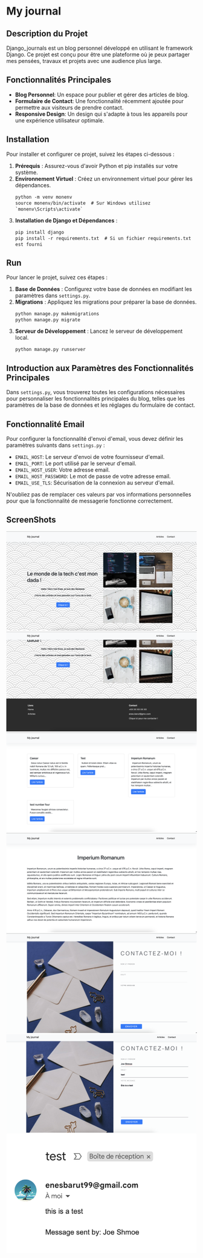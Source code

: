 
# My journal

## Description du Projet
Django_journals est un blog personnel développé en utilisant le framework Django. Ce projet est conçu pour être une plateforme où je peux partager mes pensées, travaux et projets avec une audience plus large.

## Fonctionnalités Principales
- **Blog Personnel**: Un espace pour publier et gérer des articles de blog.
- **Formulaire de Contact**: Une fonctionnalité récemment ajoutée pour permettre aux visiteurs de prendre contact.
- **Responsive Design**: Un design qui s'adapte à tous les appareils pour une expérience utilisateur optimale.

## Installation
Pour installer et configurer ce projet, suivez les étapes ci-dessous :

1. **Prérequis** : Assurez-vous d'avoir Python et pip installés sur votre système.
2. **Environnement Virtuel** : Créez un environnement virtuel pour gérer les dépendances.
   ```
   python -m venv monenv
   source monenv/bin/activate  # Sur Windows utilisez `monenv\Scripts\activate`
   ```
3. **Installation de Django et Dépendances** :
   ```
   pip install django
   pip install -r requirements.txt  # Si un fichier requirements.txt est fourni
   ```

## Run
Pour lancer le projet, suivez ces étapes :

1. **Base de Données** : Configurez votre base de données en modifiant les paramètres dans `settings.py`.
2. **Migrations** : Appliquez les migrations pour préparer la base de données.
   ```
   python manage.py makemigrations
   python manage.py migrate
   ```
3. **Serveur de Développement** : Lancez le serveur de développement local.
   ```
   python manage.py runserver
   ```

## Introduction aux Paramètres des Fonctionnalités Principales
Dans `settings.py`, vous trouverez toutes les configurations nécessaires pour personnaliser les fonctionnalités principales du blog, telles que les paramètres de la base de données et les réglages du formulaire de contact.

## Fonctionnalité Email
Pour configurer la fonctionnalité d'envoi d'email, vous devez définir les paramètres suivants dans `settings.py` :

- `EMAIL_HOST`: Le serveur d'envoi de votre fournisseur d'email.
- `EMAIL_PORT`: Le port utilisé par le serveur d'email.
- `EMAIL_HOST_USER`: Votre adresse email.
- `EMAIL_HOST_PASSWORD`: Le mot de passe de votre adresse email.
- `EMAIL_USE_TLS`: Sécurisation de la connexion au serveur d'email.

N'oubliez pas de remplacer ces valeurs par vos informations personnelles pour que la fonctionnalité de messagerie fonctionne correctement.

## ScreenShots

![](https://raw.githubusercontent.com/EnesBrt/Django_journals/main/Pictures/Capture%20d’écran%202023-10-31%20à%2012.27.18.png)
![](https://raw.githubusercontent.com/EnesBrt/Django_journals/main/Pictures/Capture%20d’écran%202023-10-31%20à%2012.27.33.png)
![](https://raw.githubusercontent.com/EnesBrt/Django_journals/main/Pictures/Capture%20d’écran%202023-10-31%20à%2012.27.43.png)
![](https://raw.githubusercontent.com/EnesBrt/Django_journals/main/Pictures/Capture%20d’écran%202023-10-31%20à%2012.27.54.png)
![](https://raw.githubusercontent.com/EnesBrt/Django_journals/main/Pictures/Capture%20d’écran%202023-10-31%20à%2012.28.13.png)
![](https://raw.githubusercontent.com/EnesBrt/Django_journals/main/Pictures/Capture%20d’écran%202023-10-31%20à%2012.32.10.png)
![](https://raw.githubusercontent.com/EnesBrt/Django_journals/main/Pictures/Capture%20d’écran%202023-10-31%20à%2012.31.14.png)



